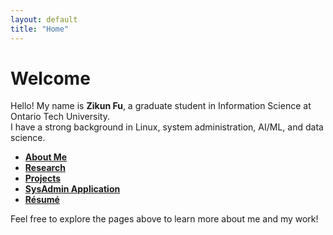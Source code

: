 ```yaml
---
layout: default
title: "Home"
---
```


# Welcome

Hello! My name is **Zikun Fu**, a graduate student in Information Science at Ontario Tech University.  
I have a strong background in Linux, system administration, AI/ML, and data science.  

- **[About Me](about.md)**
- **[Research](research.md)**
- **[Projects](projects.md)**
- **[SysAdmin Application](sysadmin-application.md)**
- **[Résumé](resume.md)**

Feel free to explore the pages above to learn more about me and my work!
